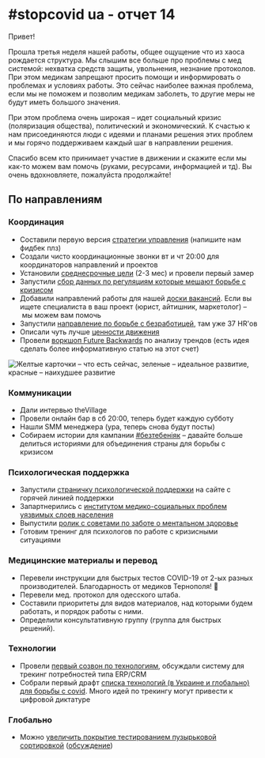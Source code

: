 # \#stopcovid ua - отчет 14

Привет!

Прошла третья неделя нашей работы, общее ощущение что из хаоса рождается структура. Мы слышим все больше про проблемы с мед системой: нехватка средств защиты, увольнения, незнание протоколов. При этом медикам запрещают просить помощи и информировать о проблемах и условиях работы. Это сейчас наиболее важная проблема, если мы не поможем и позволим медикам заболеть, то другие меры не будут иметь большого значения.

При этом проблема очень широкая – идет социальный кризис \(поляризация общества\), политический и экономический. К счастью к нам присоединяются люди с идеями и планами решения этих проблем и мы горячо поддерживаем каждый шаг в направлении решения. 

Спасибо всем кто принимает участие в движении и скажите если мы как-то можем вам помочь \(руками, ресурсами, информацией и тд\). Вы очень вдохновляете, пожалуйста продолжайте!

## По направлениям

### Координация

* Составили первую версия [стратегии управления](volonteram/analitika-mepping-dannykh/) \(напишите нам фидбек плз\)
* Создали чисто координационные звонки вт и чт 20:00 для координаторов направлений и проектов
* Установили [среднесрочные цели](https://docs.google.com/spreadsheets/d/1qxu6R_ToVvPUXK439pKcS8pDluyzr6lt5AjGpI-F8wY/edit#gid=0) \(2-3 мес\) и провели первый замер 
* Запустили [сбор данных по регуляциям которые мешают борьбе с кризисом](https://stopcovid.org.ua/deregulation)
* Добавили направлений работы для нашей [доски вакансий](https://trello.com/b/IkonsFAY/stopcovid-%D0%BD%D1%83%D0%B6%D0%B5%D0%BD-%D0%B2%D0%BE%D0%BB%D0%BE%D0%BD%D1%82%D0%B5%D1%80). Если вы ищете специалиста в ваш проект \(юрист, айтишник, маркетолог\) – мы можем вам помочь
* Запустили [направление по борьбе с безработицей](vrazlivi-verstvi-naselennya/hr-bezrabotica/), там уже 37 HR'ов
* Описали чуть лучше [ценности движения](./)
* Провели [воркшоп Future Backwards](https://cognitive-edge.com/methods/the-future-backwards/) по анализу трендов \(есть идея сделать более информативную статью на этот счет\)

![&#x416;&#x435;&#x43B;&#x442;&#x44B;&#x435; &#x43A;&#x430;&#x440;&#x442;&#x43E;&#x447;&#x43A;&#x438; &#x2013;&#xA0;&#x447;&#x442;&#x43E; &#x435;&#x441;&#x442;&#x44C; &#x441;&#x435;&#x439;&#x447;&#x430;&#x441;, &#x437;&#x435;&#x43B;&#x435;&#x43D;&#x44B;&#x435; &#x2013;&#xA0;&#x438;&#x434;&#x435;&#x430;&#x43B;&#x44C;&#x43D;&#x43E;&#x435; &#x440;&#x430;&#x437;&#x432;&#x438;&#x442;&#x438;&#x435;, &#x43A;&#x440;&#x430;&#x441;&#x43D;&#x44B;&#x435; &#x2013;&#xA0;&#x43D;&#x430;&#x438;&#x445;&#x443;&#x434;&#x448;&#x435;&#x435; &#x440;&#x430;&#x437;&#x432;&#x438;&#x442;&#x438;&#x435;](.gitbook/assets/image%20%2842%29.png)

### Коммуникации

* Дали интервью theVillage
* Провели онлайн бар в сб 20:00, теперь будет каждую субботу
* Нашли SMM менеджера \(ура, теперь снова будут посты\)
* Собираем истории для кампании [\#безтебеніяк]() – давайте больше делиться историями для объединения страны для борьбы с кризисом

### Психологическая поддержка

* Запустили [страничку психологической поддержки](https://stopcovid.org.ua/psychology/) на сайте с горячей линией поддержки
* Запартнерились с [институтом медико-социальных проблем уязвимых слоев населения](http://ukrims.org/)
* Выпустили [ролик с советами по заботе о ментальном здоровье](https://www.youtube.com/watch?v=t1VFUCnF_BI&feature=emb_title)
* Готовим тренинг для психологов по работе с кризисными ситуациями

### Медицинские материалы и перевод

* Перевели инструкции для быстрых тестов COVID-19 от 2-ых разных производителей. Благодарность от медиков Тернополя! 💟
* Перевели мед. протокол для одесского штаба. 
* Составили приоритеты для видов материалов, над которыми будем работать, и порядок работы с ними.
* Определили консультативную группу \(группа для быстрых решений\).

### Технологии

* Провели [первый созвон по технологиям](ukrayinske-suspilstvo/it-ta-inzheneram/tactical-01.04.md), обсуждали систему для трекинг потребностей типа ERP/CRM
* Собрали первый драфт [списка технологий \(в Украине и глобально\) для борьбы с covid](ukrayinske-suspilstvo/it-ta-inzheneram/). Много идей по трекингу могут привести к цифровой диктатуре 

### Глобально

* Можно [увеличить покрытие тестированием пузырьковой сортировкой](https://www.medrxiv.org/content/10.1101/2020.03.27.20043968v1) \([обсуждение](https://twitter.com/koeppelmann/status/1245037948099330048?s=21)\)

